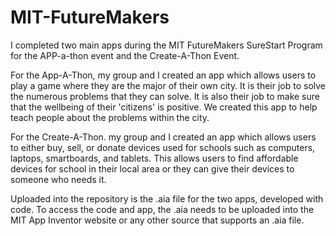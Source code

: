 # MIT-FutureMakers

I completed two main apps during the MIT FutureMakers SureStart Program for the APP-a-thon event and the Create-A-Thon Event.

For the App-A-Thon, my group and I created an app which allows users to play a game where they are the major of their own city. It is their job to solve the numerous problems that they can solve. It is also their job to make sure that the wellbeing of their 'citizens' is positive. We created this app to help teach people about the problems within the city.

For the Create-A-Thon. my group and I created an app which allows users to either buy, sell, or donate devices used for schools such as computers, laptops, smartboards, and tablets. This allows users to find affordable devices for school in their local area or they can give their devices to someone who needs it.

Uploaded into the repository is the .aia file for the two apps, developed with code. To access the code and app, the .aia needs to be uploaded into the MIT App Inventor website or any other source that supports an .aia file.
